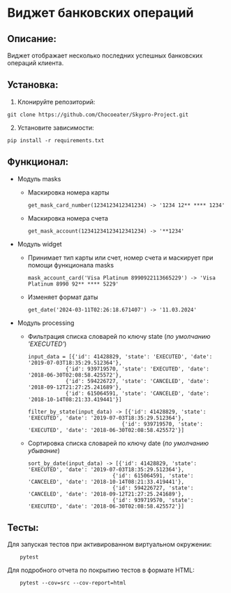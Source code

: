 # Виджет банковских операций
## Описание:
 Виджет отображает несколько последних успешных банковских операций клиента.

## Установка:

1. Клонируйте репозиторий:
```
git clone https://github.com/Chocoeater/Skypro-Project.git
```
2. Установите зависимости:
```
pip install -r requirements.txt
```
## Функционал:
- Модуль masks 
    - Маскировка номера карты
        ```
        get_mask_card_number(1234123412341234) -> '1234 12** **** 1234'
        ```
    - Маскировка номера счета
        ```
        get_mask_account(12341234123412341234) -> '**1234'
        ```
- Модуль widget
    - Принимает тип карты или счет, номер счета и маскирует при помощи функционала masks
      ```
      mask_account_card('Visa Platinum 8990922113665229') -> 'Visa Platinum 8990 92** **** 5229'
       ```
    - Изменяет формат даты
        ```
      get_date('2024-03-11T02:26:18.671407') -> '11.03.2024'
        ```
   
- Модуль processing
    - Фильтрация списка словарей по ключу state (*по умолчанию 'EXECUTED'*)
        ```
      input_data = [{'id': 41428829, 'state': 'EXECUTED', 'date': '2019-07-03T18:35:29.512364'}, 
                    {'id': 939719570, 'state': 'EXECUTED', 'date': '2018-06-30T02:08:58.425572'}, 
                    {'id': 594226727, 'state': 'CANCELED', 'date': '2018-09-12T21:27:25.241689'}, 
                    {'id': 615064591, 'state': 'CANCELED', 'date': '2018-10-14T08:21:33.419441'}]
      
      filter_by_state(input_data) -> [{'id': 41428829, 'state': 'EXECUTED', 'date': '2019-07-03T18:35:29.512364'}, 
                                      {'id': 939719570, 'state': 'EXECUTED', 'date': '2018-06-30T02:08:58.425572'}]
      ```
    - Сортировка списка словарей по ключу date (*по умолчанию убывание*)
        ```
      sort_by_date(input_data) -> [{'id': 41428829, 'state': 'EXECUTED', 'date': '2019-07-03T18:35:29.512364'}, 
                                   {'id': 615064591, 'state': 'CANCELED', 'date': '2018-10-14T08:21:33.419441'}, 
                                   {'id': 594226727, 'state': 'CANCELED', 'date': '2018-09-12T21:27:25.241689'}, 
                                   {'id': 939719570, 'state': 'EXECUTED', 'date': '2018-06-30T02:08:58.425572'}]
        ```
## Тесты:
Для запуская тестов при активированном виртуальном окружении: 
```
    pytest
```
Для подробного отчета по покрытию тестов в формате HTML: 
```
    pytest --cov=src --cov-report=html
```
